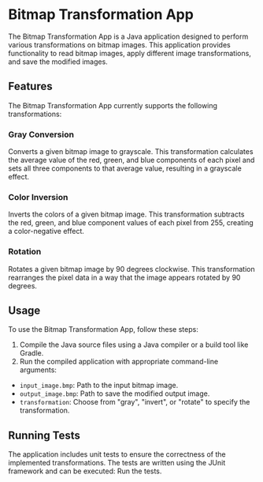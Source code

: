 # Bitmap Transformation App

The Bitmap Transformation App is a Java application designed to perform various transformations on bitmap images. This application provides functionality to read bitmap images, apply different image transformations, and save the modified images.

## Features

The Bitmap Transformation App currently supports the following transformations:

### Gray Conversion
Converts a given bitmap image to grayscale. This transformation calculates the average value of the red, green, and blue components of each pixel and sets all three components to that average value, resulting in a grayscale effect.

### Color Inversion
Inverts the colors of a given bitmap image. This transformation subtracts the red, green, and blue component values of each pixel from 255, creating a color-negative effect.

### Rotation
Rotates a given bitmap image by 90 degrees clockwise. This transformation rearranges the pixel data in a way that the image appears rotated by 90 degrees.

## Usage

To use the Bitmap Transformation App, follow these steps:

1. Compile the Java source files using a Java compiler or a build tool like Gradle.
2. Run the compiled application with appropriate command-line arguments:

- `input_image.bmp`: Path to the input bitmap image.
- `output_image.bmp`: Path to save the modified output image.
- `transformation`: Choose from "gray", "invert", or "rotate" to specify the transformation.

## Running Tests

The application includes unit tests to ensure the correctness of the implemented transformations. The tests are written using the JUnit framework and can be executed:
Run the tests.